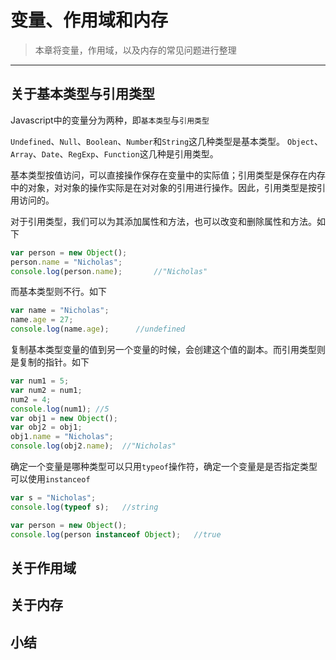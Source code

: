 # 变量、作用域和内存
> 本章将变量，作用域，以及内存的常见问题进行整理
******
## 关于基本类型与引用类型
Javascript中的变量分为两种，即`基本类型`与`引用类型`

`Undefined`、`Null`、`Boolean`、`Number`和`String`这几种类型是基本类型。
`Object`、`Array`、`Date`、`RegExp`、`Function`这几种是引用类型。

基本类型按值访问，可以直接操作保存在变量中的实际值；引用类型是保存在内存中的对象，对对象的操作实际是在对对象的引用进行操作。因此，引用类型是按引用访问的。

对于引用类型，我们可以为其添加属性和方法，也可以改变和删除属性和方法。如下
``` javascript
var person = new Object();
person.name = "Nicholas";
console.log(person.name);       //"Nicholas"
```
而基本类型则不行。如下
``` javascript
var name = "Nicholas";
name.age = 27;
console.log(name.age);      //undefined
```

复制基本类型变量的值到另一个变量的时候，会创建这个值的副本。而引用类型则是复制的指针。如下
``` javascript
var num1 = 5;
var num2 = num1;
num2 = 4;
console.log(num1); //5
var obj1 = new Object();
var obj2 = obj1;
obj1.name = "Nicholas";
console.log(obj2.name);  //"Nicholas"
```

确定一个变量是哪种类型可以只用`typeof`操作符，确定一个变量是是否指定类型可以使用`instanceof`
``` javascript
var s = "Nicholas";
console.log(typeof s);   //string

var person = new Object();
console.log(person instanceof Object);   //true
```


## 关于作用域


## 关于内存


## 小结


